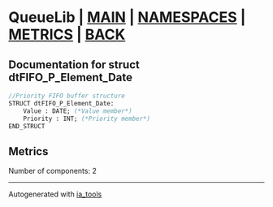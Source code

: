 # QueueLib | [MAIN] | [NAMESPACES] | [METRICS] | [BACK]  

## Documentation for struct dtFIFO_P_Element_Date  

```pascal
//Priority FIFO buffer structure  
STRUCT dtFIFO_P_Element_Date:
    Value : DATE; (*Value member*)
    Priority : INT; (*Priority member*)
END_STRUCT
```

## Metrics  

Number of components: 2  

---
Autogenerated with [ia_tools](https://github.com/tkucic/ia_tools)  

[MAIN]: ../../../../index_st.md
[NAMESPACES]: ../../nsList_st.md
[METRICS]: ../../../metrics_st.md
[BACK]: ../nsMain_st.md
